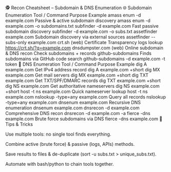 🕵 Recon Cheatsheet – Subdomain & DNS Enumeration
🌐 Subdomain Enumeration
Tool / Command	Purpose	Example
amass enum -d example.com	Passive & active subdomain discovery	amass enum -d example.com -o subdomains.txt
subfinder -d example.com	Fast passive subdomain discovery	subfinder -d example.com -o subs.txt
assetfinder example.com	Subdomain discovery via external sources	assetfinder --subs-only example.com
crt.sh (web)	Certificate Transparency logs lookup	https://crt.sh/?q=example.com
dnsdumpster.com (web)	Online subdomain & DNS recon	Check subdomains + records
github-subdomains	Finds subdomains via GitHub code search	github-subdomains -d example.com -t token
📡 DNS Enumeration
Tool / Command	Purpose	Example
dig A example.com	Get IPv4 address record	dig A example.com +short
dig MX example.com	Get mail servers	dig MX example.com +short
dig TXT example.com	Get TXT/SPF/DMARC records	dig TXT example.com +short
dig NS example.com	Get authoritative nameservers	dig NS example.com +short
host -t ns example.com	Quick nameserver lookup	host -t ns example.com
nslookup -type=any example.com	Query all records	nslookup -type=any example.com
dnsenum example.com	Recursive DNS enumeration	dnsenum example.com
dnsrecon -d example.com	Comprehensive DNS recon	dnsrecon -d example.com -a
fierce -dns example.com	Brute force subdomains via DNS	fierce -dns example.com
🚀 Tips & Tricks

Use multiple tools: no single tool finds everything.

Combine active (brute force) & passive (logs, APIs) methods.

Save results to files & de-duplicate (sort -u subs.txt > unique_subs.txt).

Automate with bash/python to chain tools together.
